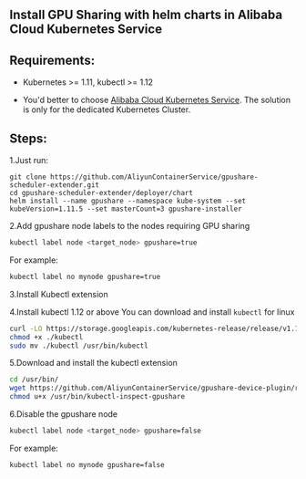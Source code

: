 ## Install GPU Sharing with helm charts in Alibaba Cloud Kubernetes Service

## Requirements:

* Kubernetes >= 1.11, kubectl >= 1.12

* You'd better to choose [Alibaba Cloud Kubernetes Service](https://www.alibabacloud.com/product/kubernetes). The solution is only for the dedicated Kubernetes Cluster.

## Steps:

1.Just run:

```
git clone https://github.com/AliyunContainerService/gpushare-scheduler-extender.git
cd gpushare-scheduler-extender/deployer/chart
helm install --name gpushare --namespace kube-system --set kubeVersion=1.11.5 --set masterCount=3 gpushare-installer
```


2.Add gpushare node labels to the nodes requiring GPU sharing

```bash
kubectl label node <target_node> gpushare=true
```

For example:

```bash
kubectl label no mynode gpushare=true
```

3.Install Kubectl extension

4.Install kubectl 1.12 or above
You can download and install `kubectl` for linux

```bash
curl -LO https://storage.googleapis.com/kubernetes-release/release/v1.12.1/bin/linux/amd64/kubectl
chmod +x ./kubectl
sudo mv ./kubectl /usr/bin/kubectl
```

5.Download and install the kubectl extension

```bash
cd /usr/bin/
wget https://github.com/AliyunContainerService/gpushare-device-plugin/releases/download/v0.3.0/kubectl-inspect-gpushare
chmod u+x /usr/bin/kubectl-inspect-gpushare
```

6.Disable the gpushare node 

```bash
kubectl label node <target_node> gpushare=false
```

For example:

```bash
kubectl label no mynode gpushare=false
```